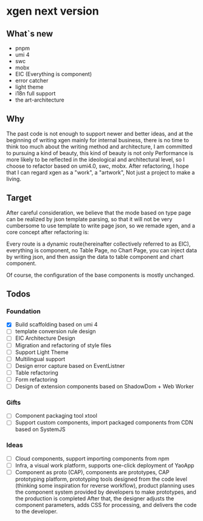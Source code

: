 # xgen next version

## What`s new

- pnpm
- umi 4
- swc
- mobx
- EIC (Everything is component)
- error catcher
- light theme
- i18n full support
- the art-architecture 

## Why

The past code is not enough to support newer and better ideas, and at the beginning of writing xgen mainly for internal business, there is no time to think too much about the writing method and architecture, I am committed to pursuing a kind of beauty, this kind of beauty is not only Performance is more likely to be reflected in the ideological and architectural level, so I choose to refactor based on umi4.0, swc, mobx. After refactoring, I hope that I can regard xgen as a "work", a "artwork", Not just a project to make a living.

## Target

After careful consideration, we believe that the mode based on type page can be realized by json template parsing, so that it will not be very cumbersome to use template to write page json, so we remade xgen, and a core concept after refactoring is:

Every route is a dynamic route(hereinafter collectively referred to as EIC), everything is component, no Table Page, no Chart Page, you can inject data by writing json, and then assign the data to table component and chart component.

Of course, the configuration of the base components is mostly unchanged.

## Todos

### Foundation

- [x] Build scaffolding based on umi 4
- [ ] template conversion rule design
- [ ] EIC Architecture Design
- [ ] Migration and refactoring of style files
- [ ] Support Light Theme
- [ ] Multilingual support
- [ ] Design error capture based on EventListner
- [ ] Table refactoring
- [ ] Form refactoring
- [ ] Design of extension components based on ShadowDom + Web Worker

### Gifts

- [ ] Component packaging tool xtool
- [ ] Support custom components, import packaged components from CDN based on SystemJS

### Ideas

- [ ] Cloud components, support importing components from npm
- [ ] Infra, a visual work platform, supports one-click deployment of YaoApp
- [ ] Component as proto (CAP), components are prototypes, CAP prototyping platform, prototyping tools designed from the code level (thinking some inspiration for reverse workflow), product planning uses the component system provided by developers to make prototypes, and the production is completed After that, the designer adjusts the component parameters, adds CSS for processing, and delivers the code to the developer.